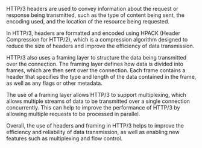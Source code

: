 HTTP/3 headers are used to convey information about the request or response being transmitted, such as the type of content being sent, the encoding used, and the location of the resource being requested.

In HTTP/3, headers are formatted and encoded using HPACK (Header Compression for HTTP/2), which is a compression algorithm designed to reduce the size of headers and improve the efficiency of data transmission.

HTTP/3 also uses a framing layer to structure the data being transmitted over the connection. The framing layer defines how data is divided into frames, which are then sent over the connection. Each frame contains a header that specifies the type and length of the data contained in the frame, as well as any flags or other metadata.

The use of a framing layer allows HTTP/3 to support multiplexing, which allows multiple streams of data to be transmitted over a single connection concurrently. This can help to improve the performance of HTTP/3 by allowing multiple requests to be processed in parallel.

Overall, the use of headers and framing in HTTP/3 helps to improve the efficiency and reliability of data transmission, as well as enabling new features such as multiplexing and flow control.